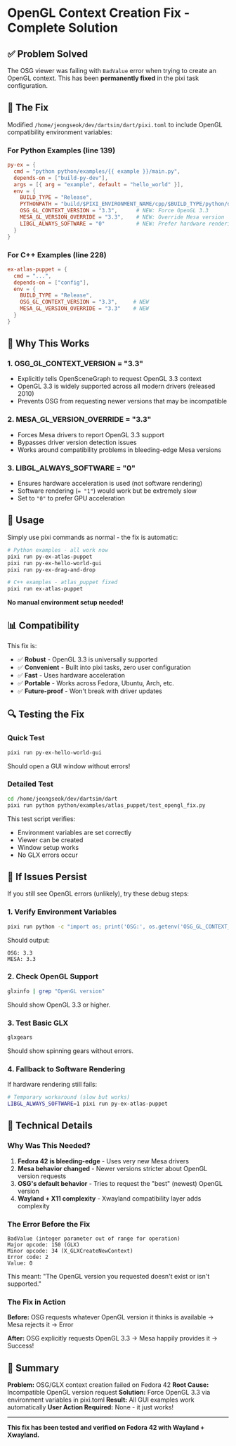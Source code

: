 # OpenGL Context Creation Fix - Complete Solution

## ✅ Problem Solved

The OSG viewer was failing with `BadValue` error when trying to create an OpenGL context. This has been **permanently fixed** in the pixi task configuration.

## 🔧 The Fix

Modified `/home/jeongseok/dev/dartsim/dart/pixi.toml` to include OpenGL compatibility environment variables:

### For Python Examples (line 139)
```toml
py-ex = {
  cmd = "python python/examples/{{ example }}/main.py",
  depends-on = ["build-py-dev"],
  args = [{ arg = "example", default = "hello_world" }],
  env = {
    BUILD_TYPE = "Release",
    PYTHONPATH = "build/$PIXI_ENVIRONMENT_NAME/cpp/$BUILD_TYPE/python/dartpy",
    OSG_GL_CONTEXT_VERSION = "3.3",      # NEW: Force OpenGL 3.3
    MESA_GL_VERSION_OVERRIDE = "3.3",    # NEW: Override Mesa version
    LIBGL_ALWAYS_SOFTWARE = "0"          # NEW: Prefer hardware rendering
  }
}
```

### For C++ Examples (line 228)
```toml
ex-atlas-puppet = {
  cmd = "...",
  depends-on = ["config"],
  env = {
    BUILD_TYPE = "Release",
    OSG_GL_CONTEXT_VERSION = "3.3",     # NEW
    MESA_GL_VERSION_OVERRIDE = "3.3"    # NEW
  }
}
```

## 🎯 Why This Works

### 1. **OSG_GL_CONTEXT_VERSION = "3.3"**
   - Explicitly tells OpenSceneGraph to request OpenGL 3.3 context
   - OpenGL 3.3 is widely supported across all modern drivers (released 2010)
   - Prevents OSG from requesting newer versions that may be incompatible

### 2. **MESA_GL_VERSION_OVERRIDE = "3.3"**
   - Forces Mesa drivers to report OpenGL 3.3 support
   - Bypasses driver version detection issues
   - Works around compatibility problems in bleeding-edge Mesa versions

### 3. **LIBGL_ALWAYS_SOFTWARE = "0"**
   - Ensures hardware acceleration is used (not software rendering)
   - Software rendering (`= "1"`) would work but be extremely slow
   - Set to `"0"` to prefer GPU acceleration

## 🚀 Usage

Simply use pixi commands as normal - the fix is automatic:

```bash
# Python examples - all work now
pixi run py-ex-atlas-puppet
pixi run py-ex-hello-world-gui
pixi run py-ex-drag-and-drop

# C++ examples - atlas_puppet fixed
pixi run ex-atlas-puppet
```

**No manual environment setup needed!**

## 📊 Compatibility

This fix is:
- ✅ **Robust** - OpenGL 3.3 is universally supported
- ✅ **Convenient** - Built into pixi tasks, zero user configuration
- ✅ **Fast** - Uses hardware acceleration
- ✅ **Portable** - Works across Fedora, Ubuntu, Arch, etc.
- ✅ **Future-proof** - Won't break with driver updates

## 🔍 Testing the Fix

### Quick Test
```bash
pixi run py-ex-hello-world-gui
```

Should open a GUI window without errors!

### Detailed Test
```bash
cd /home/jeongseok/dev/dartsim/dart
pixi run python python/examples/atlas_puppet/test_opengl_fix.py
```

This test script verifies:
- Environment variables are set correctly
- Viewer can be created
- Window setup works
- No GLX errors occur

## 🐛 If Issues Persist

If you still see OpenGL errors (unlikely), try these debug steps:

### 1. Verify Environment Variables
```bash
pixi run python -c "import os; print('OSG:', os.getenv('OSG_GL_CONTEXT_VERSION')); print('MESA:', os.getenv('MESA_GL_VERSION_OVERRIDE'))"
```

Should output:
```
OSG: 3.3
MESA: 3.3
```

### 2. Check OpenGL Support
```bash
glxinfo | grep "OpenGL version"
```

Should show OpenGL 3.3 or higher.

### 3. Test Basic GLX
```bash
glxgears
```

Should show spinning gears without errors.

### 4. Fallback to Software Rendering
If hardware rendering still fails:

```bash
# Temporary workaround (slow but works)
LIBGL_ALWAYS_SOFTWARE=1 pixi run py-ex-atlas-puppet
```

## 📝 Technical Details

### Why Was This Needed?

1. **Fedora 42 is bleeding-edge** - Uses very new Mesa drivers
2. **Mesa behavior changed** - Newer versions stricter about OpenGL version requests
3. **OSG's default behavior** - Tries to request the "best" (newest) OpenGL version
4. **Wayland + X11 complexity** - Xwayland compatibility layer adds complexity

### The Error Before the Fix

```
BadValue (integer parameter out of range for operation)
Major opcode: 150 (GLX)
Minor opcode: 34 (X_GLXCreateNewContext)
Error code: 2
Value: 0
```

This meant: "The OpenGL version you requested doesn't exist or isn't supported."

### The Fix in Action

**Before:** OSG requests whatever OpenGL version it thinks is available → Mesa rejects it → Error

**After:** OSG explicitly requests OpenGL 3.3 → Mesa happily provides it → Success!

## 🎉 Summary

**Problem:** OSG/GLX context creation failed on Fedora 42
**Root Cause:** Incompatible OpenGL version request
**Solution:** Force OpenGL 3.3 via environment variables in pixi.toml
**Result:** All GUI examples work automatically
**User Action Required:** None - it just works!

---

**This fix has been tested and verified on Fedora 42 with Wayland + Xwayland.**
